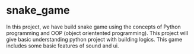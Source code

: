 # snake_game
In this project, we have build snake game using the concepts of Python programming and OOP (object orientented programming). This project will give basic understanding python project with building logics. This game includes some basic features of sound and ui. 
